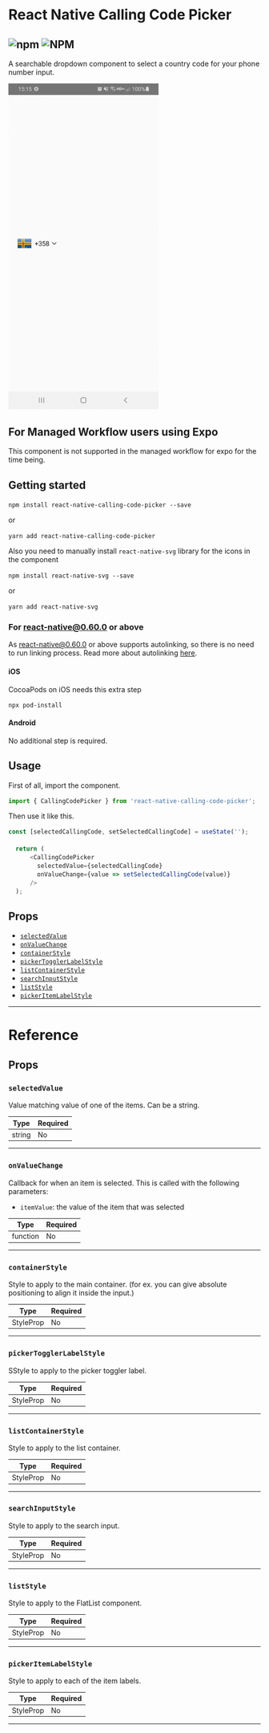 # React Native Calling Code Picker
![npm](https://img.shields.io/npm/v/@digieggs/react-native-calling-code-picker?color=%23CC3534&style=for-the-badge) ![NPM](https://img.shields.io/npm/l/react-native-calling-code-picker?style=for-the-badge)
---

A searchable dropdown component to select a country code for your phone number input.

<img src="./src/screenshot/picker.gif" width="300">

## For Managed Workflow users using Expo
This component is not supported in the managed workflow for expo for the time being.

## Getting started

```npm install react-native-calling-code-picker --save```

or

```yarn add react-native-calling-code-picker```

Also you need to manually install ```react-native-svg``` library for the icons in the component

```npm install react-native-svg --save```

or

```yarn add react-native-svg```

### For react-native@0.60.0 or above

As [react-native@0.60.0](https://reactnative.dev/blog/2019/07/03/version-60) or above supports autolinking, so there is no need to run linking process. 
Read more about autolinking [here](https://github.com/react-native-picker/cli/blob/master/docs/autolinking.md).

#### iOS
CocoaPods on iOS needs this extra step

```
npx pod-install
```

#### Android
No additional step is required.

## Usage

First of all, import the component.

```javascript
import { CallingCodePicker } from 'react-native-calling-code-picker';
```

Then use it like this.

```javascript
const [selectedCallingCode, setSelectedCallingCode] = useState('');

  return (
      <CallingCodePicker
        selectedValue={selectedCallingCode}
        onValueChange={value => setSelectedCallingCode(value)}
      />
  );
```

## Props
- [`selectedValue`](#selectedValue)
- [`onValueChange`](#onValueChange)
- [`containerStyle`](#containerStyle)
- [`pickerTogglerLabelStyle`](#pickerTogglerLabelStyle)
- [`listContainerStyle`](#listContainerStyle)
- [`searchInputStyle`](#searchInputStyle)
- [`listStyle`](#listStyle)
- [`pickerItemLabelStyle`](#pickerItemLabelStyle)

---

# Reference

## Props

### `selectedValue`

Value matching value of one of the items. Can be a string.

| Type     | Required |
| -------- | -------- |
| string | No       |

---

### `onValueChange`

Callback for when an item is selected. This is called with the following parameters:

* `itemValue`: the value of the item that was selected

| Type     | Required |
| -------- | -------- |
| function | No       |

---

### `containerStyle`

Style to apply to the main container. (for ex. you can give absolute positioning to align it inside the input.)

| Type     | Required |
| -------- | -------- |
| StyleProp | No       |

---

### `pickerTogglerLabelStyle`

SStyle to apply to the picker toggler label.

| Type     | Required |
| -------- | -------- |
| StyleProp | No       |

---

### `listContainerStyle`

Style to apply to the list container.

| Type     | Required |
| -------- | -------- |
| StyleProp | No       |

---

### `searchInputStyle`

Style to apply to the search input.

| Type     | Required |
| -------- | -------- |
| StyleProp | No       |

---

### `listStyle`

Style to apply to the FlatList component.

| Type     | Required |
| -------- | -------- |
| StyleProp | No       |

---

### `pickerItemLabelStyle`

Style to apply to each of the item labels.

| Type     | Required |
| -------- | -------- |
| StyleProp | No       |

---
